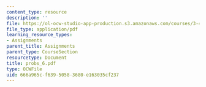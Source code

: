 ```yaml
---
content_type: resource
description: ''
file: https://ol-ocw-studio-app-production.s3.amazonaws.com/courses/3-45-magnetic-materials-spring-2004/666a965cf63950583680e163035cf237_probs_6.pdf
file_type: application/pdf
learning_resource_types:
- Assignments
parent_title: Assignments
parent_type: CourseSection
resourcetype: Document
title: probs_6.pdf
type: OCWFile
uid: 666a965c-f639-5058-3680-e163035cf237
---
```

